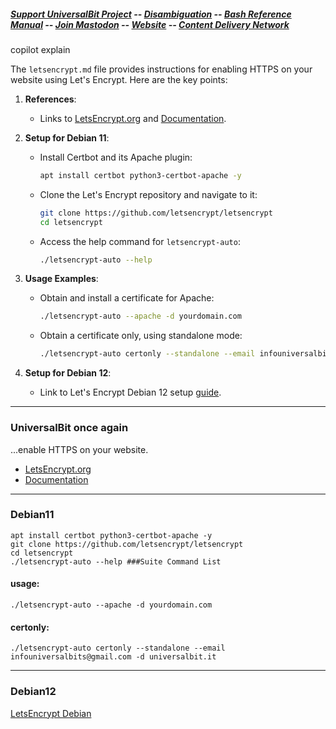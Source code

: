 ##### [Support UniversalBit Project](https://github.com/universalbit-dev/universalbit-dev/tree/main/support) -- [Disambiguation](https://en.wikipedia.org/wiki/Wikipedia:Disambiguation) -- [Bash Reference Manual](https://www.gnu.org/software/bash/manual/html_node/index.html) -- [Join Mastodon](https://mastodon.social/invite/wTHp2hSD) -- [Website](https://www.universalbit.it/) -- [Content Delivery Network](https://www.universalbitcdn.it/)

copilot explain

The `letsencrypt.md` file provides instructions for enabling HTTPS on your website using Let's Encrypt. Here are the key points:

1. **References**:
   - Links to [LetsEncrypt.org](https://letsencrypt.org) and [Documentation](https://letsencrypt.org/docs/).

2. **Setup for Debian 11**:
   - Install Certbot and its Apache plugin:
     ```bash
     apt install certbot python3-certbot-apache -y
     ```
   - Clone the Let's Encrypt repository and navigate to it:
     ```bash
     git clone https://github.com/letsencrypt/letsencrypt
     cd letsencrypt
     ```
   - Access the help command for `letsencrypt-auto`:
     ```bash
     ./letsencrypt-auto --help
     ```

3. **Usage Examples**:
   - Obtain and install a certificate for Apache:
     ```bash
     ./letsencrypt-auto --apache -d yourdomain.com
     ```
   - Obtain a certificate only, using standalone mode:
     ```bash
     ./letsencrypt-auto certonly --standalone --email infouniversalbits@gmail.com -d universalbit.it
     ```

4. **Setup for Debian 12**:
   - Link to Let's Encrypt Debian 12 setup [guide](https://www.server-world.info/en/note?os=Debian_12&p=ssl&f=2).
---


### UniversalBit once again 
...enable HTTPS on your website.

* [LetsEncrypt.org](https://letsencrypt.org)
* [Documentation](https://letsencrypt.org/docs/)
---
### Debian11
```
apt install certbot python3-certbot-apache -y
git clone https://github.com/letsencrypt/letsencrypt
cd letsencrypt
./letsencrypt-auto --help ###Suite Command List
```
#### usage:
```
./letsencrypt-auto --apache -d yourdomain.com
```
#### certonly:
```
./letsencrypt-auto certonly --standalone --email infouniversalbits@gmail.com -d universalbit.it 
```
---
### Debian12
[LetsEncrypt Debian](https://www.server-world.info/en/note?os=Debian_12&p=ssl&f=2)


